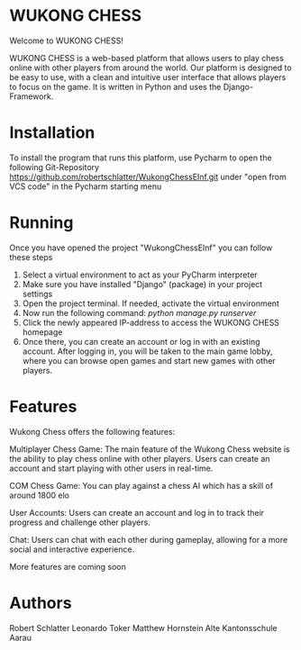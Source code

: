 # WUKONG CHESS

Welcome to WUKONG CHESS!

WUKONG CHESS is a web-based platform that allows users to play chess online with other players from around the world. Our platform is designed to be easy to use, with a clean and intuitive user interface that allows players to focus on the game. It is written in Python and uses the Django-Framework.

# Installation

To install the program that runs this platform, use Pycharm to open the following Git-Repository https://github.com/robertschlatter/WukongChessEInf.git under "open from VCS code" in the Pycharm starting menu

# Running
Once you have opened the project "WukongChessEInf" you can follow these steps
1. Select a virtual environment to act as your PyCharm interpreter
2. Make sure you have installed "Django" (package) in your project settings
3. Open the project terminal. If needed, activate the virtual environment
4. Now run the following command: _python manage.py runserver_
5. Click the newly appeared IP-address to access the WUKONG CHESS homepage
6. Once there, you can create an account or log in with an existing account. After logging in, you will be taken to the main game lobby, where you can browse open games and start new games with other players.

# Features

Wukong Chess offers the following features:

Multiplayer Chess Game: The main feature of the Wukong Chess website is the ability to play chess online with other players. Users can create an account and start playing with other users in real-time.

COM Chess Game: You can play against a chess AI which has a skill of around 1800 elo

User Accounts: Users can create an account and log in to track their progress and challenge other players.

Chat: Users can chat with each other during gameplay, allowing for a more social and interactive experience.

More features are coming soon

# Authors
Robert Schlatter
Leonardo Toker
Matthew Hornstein
Alte Kantonsschule Aarau


